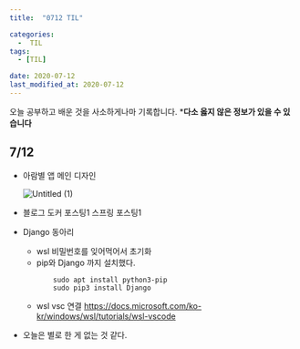 ```yaml
---
title:  "0712 TIL" 

categories:
  -  TIL
tags:
  - [TIL]

date: 2020-07-12
last_modified_at: 2020-07-12
---
```


오늘 공부하고 배운 것을 사소하게나마 기록합니다. 
***다소 옳지 않은 정보가 있을 수 있습니다**

## 7/12  
- 아람별 앱 메인 디자인
    
    ![Untitled (1)](https://user-images.githubusercontent.com/86303312/178623518-c74700d9-f816-4ee0-aeb2-8f6f2cd1d2cd.png)
    
- 블로그 도커 포스팅1 스프링 포스팅1
- Django 동아리
    - wsl 비밀번호를 잊어먹어서 초기화 
    - pip와 Django 까지 설치했다.
        ```
            sudo apt install python3-pip
            sudo pip3 install Django
        ```
    - wsl vsc 연결 https://docs.microsoft.com/ko-kr/windows/wsl/tutorials/wsl-vscode
- 오늘은 별로 한 게 없는 것 같다.